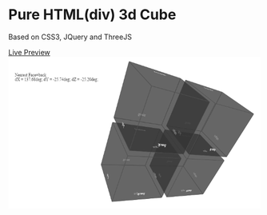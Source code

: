 # Pure HTML(div) 3d Cube
<p>Based on CSS3, JQuery and ThreeJS</p>
<a href="http://htmlpreview.github.io/?https://github.com/ant2012/Cube/blob/master/web/cube.html" target="_blank">Live Preview<br/>
<img src="https://raw.githubusercontent.com/ant2012/Cube/master/web/img/splash.png">
</a>
